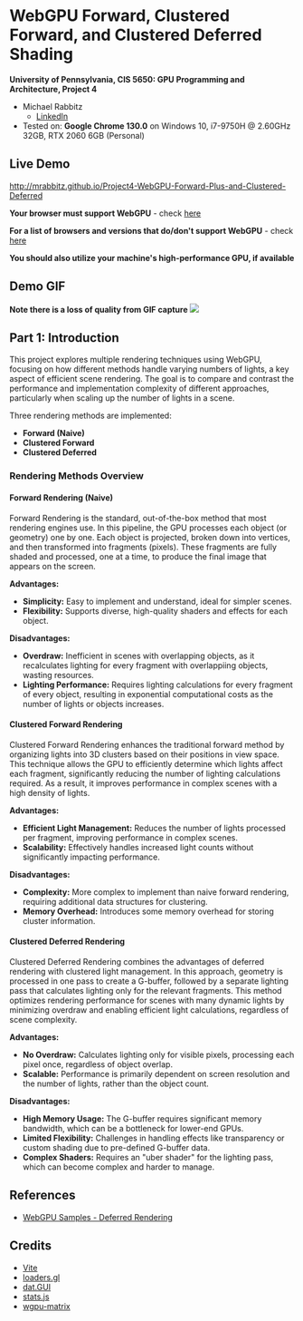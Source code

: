 WebGPU Forward, Clustered Forward, and Clustered Deferred Shading
======================

**University of Pennsylvania, CIS 5650: GPU Programming and Architecture, Project 4**

* Michael Rabbitz
  * [LinkedIn](https://www.linkedin.com/in/mike-rabbitz)
* Tested on: **Google Chrome 130.0** on Windows 10, i7-9750H @ 2.60GHz 32GB, RTX 2060 6GB (Personal)

## Live Demo
http://mrabbitz.github.io/Project4-WebGPU-Forward-Plus-and-Clustered-Deferred

**Your browser must support WebGPU** - check [here](https://webgpureport.org/)

**For a list of browsers and versions that do/don't support WebGPU** - check [here](https://caniuse.com/webgpu)

**You should also utilize your machine's high-performance GPU, if available**

## Demo GIF
**Note there is a loss of quality from GIF capture**
![](img/clustered_deferred.gif)

## Part 1: Introduction

This project explores multiple rendering techniques using WebGPU, focusing on how different methods handle varying numbers of lights, a key aspect of efficient scene rendering.
The goal is to compare and contrast the performance and implementation complexity of different approaches, particularly when scaling up the number of lights in a scene.

Three rendering methods are implemented:
- **Forward (Naive)**
- **Clustered Forward**
- **Clustered Deferred**

### Rendering Methods Overview

#### Forward Rendering (Naive)
Forward Rendering is the standard, out-of-the-box method that most rendering engines use. In this pipeline, the GPU processes each object (or geometry) one by one.
Each object is projected, broken down into vertices, and then transformed into fragments (pixels).
These fragments are fully shaded and processed, one at a time, to produce the final image that appears on the screen.

**Advantages:**
- **Simplicity:** Easy to implement and understand, ideal for simpler scenes.
- **Flexibility:** Supports diverse, high-quality shaders and effects for each object.

**Disadvantages:**
- **Overdraw:** Inefficient in scenes with overlapping objects, as it recalculates lighting for every fragment with overlappiing objects, wasting resources.
- **Lighting Performance:** Requires lighting calculations for every fragment of every object, resulting in exponential computational costs as the number of lights or objects increases.

#### Clustered Forward Rendering
Clustered Forward Rendering enhances the traditional forward method by organizing lights into 3D clusters based on their positions in view space. This technique allows the GPU to efficiently determine which lights affect each fragment, significantly reducing the number of lighting calculations required. As a result, it improves performance in complex scenes with a high density of lights.

**Advantages:**
- **Efficient Light Management:** Reduces the number of lights processed per fragment, improving performance in complex scenes.
- **Scalability:** Effectively handles increased light counts without significantly impacting performance.

**Disadvantages:**
- **Complexity:** More complex to implement than naive forward rendering, requiring additional data structures for clustering.
- **Memory Overhead:** Introduces some memory overhead for storing cluster information.

#### Clustered Deferred Rendering
Clustered Deferred Rendering combines the advantages of deferred rendering with clustered light management. In this approach, geometry is processed in one pass to create a G-buffer, followed by a separate lighting pass that calculates lighting only for the relevant fragments. This method optimizes rendering performance for scenes with many dynamic lights by minimizing overdraw and enabling efficient light calculations, regardless of scene complexity.

**Advantages:**
- **No Overdraw:** Calculates lighting only for visible pixels, processing each pixel once, regardless of object overlap.
- **Scalable:** Performance is primarily dependent on screen resolution and the number of lights, rather than the object count.

**Disadvantages:**
- **High Memory Usage:** The G-buffer requires significant memory bandwidth, which can be a bottleneck for lower-end GPUs.
- **Limited Flexibility:** Challenges in handling effects like transparency or custom shading due to pre-defined G-buffer data.
- **Complex Shaders:** Requires an "uber shader" for the lighting pass, which can become complex and harder to manage.


## References
- [WebGPU Samples - Deferred Rendering](https://webgpu.github.io/webgpu-samples/?sample=deferredRendering)

## Credits

- [Vite](https://vitejs.dev/)
- [loaders.gl](https://loaders.gl/)
- [dat.GUI](https://github.com/dataarts/dat.gui)
- [stats.js](https://github.com/mrdoob/stats.js)
- [wgpu-matrix](https://github.com/greggman/wgpu-matrix)
